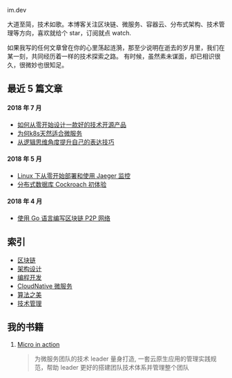 im.dev

大道至简，技术如歌。本博客关注区块链、微服务、容器云、分布式架构、技术管理等方向，喜欢就给个 star，订阅就点 watch.

如果我写的任何文章曾在你的心里荡起涟漪，那至少说明在逝去的岁月里，我们在某一刻，共同经历着一样的技术探索之路。
有时候，虽然素未谋面，却已相识很久，很微妙也很知足。

## 最近 5 篇文章

#### 2018 年 7 月
- [如何从零开始设计一款好的技术开源产品](2018/Q3/如何从零开始设计一款好的技术开源产品.md)
- [为何k8s天然适合微服务](2018/Q3/为何k8s天然适合微服务.md)
- [从逻辑思维角度提升自己的表达技巧](2018/Q3/从逻辑思维角度提升自己的表达技巧.md)

#### 2018 年 5 月

- [Linux 下从零开始部署和使用 Jaeger 监控](2018/Q2/Linux下从零开始部署和使用Jaeger.md)
- [分布式数据库 Cockroach 初体验](2018/Q2/分布式数据库Cockroach初体验.md)

#### 2018 年 4 月

- [使用 Go 语言编写区块链 P2P 网络](2018/Q2/使用Go语言编写区块链P2P网络.md)

## 索引

- [区块链](index/blockchain.md)
- [架构设计](index/architecture.md)
- [编程开发](index/programing.md)
- [CloudNative 微服务](index/cloud-native.md)
- [算法之美](index/algorithm.md)
- [技术管理](index/manager.md)

## 我的书籍

1.  [Micro in action](https://github.com/sunface/micro-in-action)
    > 为微服务团队的技术 leader 量身打造, 一套云原生应用的管理实践规范，帮助 leader 更好的搭建团队技术体系并管理整个团队
